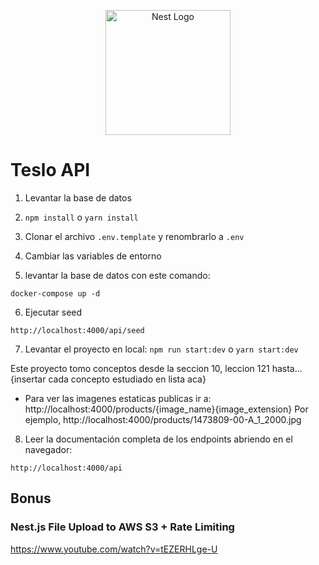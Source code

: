 <p align="center">
  <a href="http://nestjs.com/" target="blank"><img src="https://nestjs.com/img/logo-small.svg" width="200" alt="Nest Logo" /></a>
</p>

# Teslo API

1. Levantar la base de datos

2. `npm install` o `yarn install`

3. Clonar el archivo `.env.template` y renombrarlo a `.env`

4. Cambiar las variables de entorno

5. levantar la base de datos con este comando:

```
docker-compose up -d
```

6. Ejecutar seed

```
http://localhost:4000/api/seed
```

7. Levantar el proyecto en local: `npm run start:dev` o `yarn start:dev`

Este proyecto tomo conceptos desde la seccion 10, leccion 121 hasta...
{insertar cada concepto estudiado en lista aca}

- Para ver las imagenes estaticas publicas ir a:
  http://localhost:4000/products/{image_name}{image_extension}
  Por ejemplo, http://localhost:4000/products/1473809-00-A_1_2000.jpg

8. Leer la documentación completa de los endpoints abriendo en el navegador:

```
http://localhost:4000/api
```

## Bonus

### Nest.js File Upload to AWS S3 + Rate Limiting

https://www.youtube.com/watch?v=tEZERHLge-U
